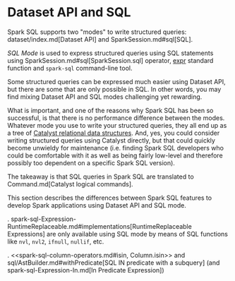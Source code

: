 # Dataset API and SQL

Spark SQL supports two "modes" to write structured queries: dataset/index.md[Dataset API] and SparkSession.md#sql[SQL].

*SQL Mode* is used to express structured queries using SQL statements using SparkSession.md#sql[SparkSession.sql] operator, [expr](standard-functions/index.md#expr) standard function and `spark-sql` command-line tool.

Some structured queries can be expressed much easier using Dataset API, but there are some that are only possible in SQL. In other words, you may find mixing Dataset API and SQL modes challenging yet rewarding.

What is important, and one of the reasons why Spark SQL has been so successful, is that there is no performance difference between the modes. Whatever mode you use to write your structured queries, they all end up as a tree of [Catalyst relational data structures](catalyst/index.md). And, yes, you could consider writing structured queries using Catalyst directly, but that could quickly become unwieldy for maintenance (i.e. finding Spark SQL developers who could be comfortable with it as well as being fairly low-level and therefore possibly too dependent on a specific Spark SQL version).

The takeaway is that SQL queries in Spark SQL are translated to Command.md[Catalyst logical commands].

This section describes the differences between Spark SQL features to develop Spark applications using Dataset API and SQL mode.

. spark-sql-Expression-RuntimeReplaceable.md#implementations[RuntimeReplaceable Expressions] are only available using SQL mode by means of SQL functions like `nvl`, `nvl2`, `ifnull`, `nullif`, etc.

. <<spark-sql-column-operators.md#isin, Column.isin>> and sql/AstBuilder.md#withPredicate[SQL IN predicate with a subquery] (and spark-sql-Expression-In.md[In Predicate Expression])

